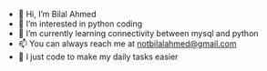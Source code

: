 - 👋 Hi, I’m Bilal Ahmed
- 👀 I’m interested in python coding  
- 🌱 I’m currently learning connectivity between mysql and python
- 📫 You can always reach me at notbilalahmed@gmail.com
- 👾 I just code to make my daily tasks easier
